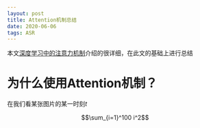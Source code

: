```yaml
---
layout: post
title: Attention机制总结
date: 2020-06-06
tags: ASR    
---
```


本文[深度学习中的注意力机制](https://blog.csdn.net/qq_40027052/article/details/78421155)介绍的很详细，在此文的基础上进行总结

# 为什么使用Attention机制？
在我们看某张图片的某一时刻$t$

$$\sum_{i=1}^100 i^2$$